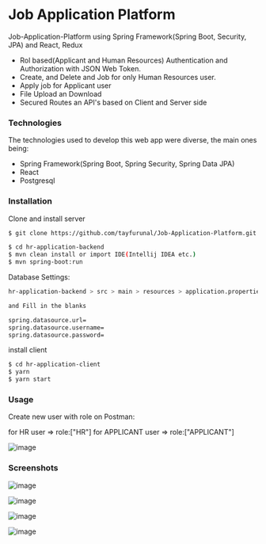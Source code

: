 # Job Application Platform
Job-Application-Platform using Spring Framework(Spring Boot, Security, JPA) and React, Redux

* Rol based(Applicant and Human Resources) Authentication and Authorization with JSON Web Token.
* Create, and Delete and Job for only Human Resources user.
* Apply job for Applicant user
* File Upload an Download
* Secured Routes an API's based on Client and Server side 

### Technologies

The technologies used to develop this web app were diverse, the main ones being:

- Spring Framework(Spring Boot, Spring Security, Spring Data JPA)
- React
- Postgresql

### Installation
 
Clone and install server

```sh
$ git clone https://github.com/tayfurunal/Job-Application-Platform.git

$ cd hr-application-backend
$ mvn clean install or import IDE(Intellij IDEA etc.)
$ mvn spring-boot:run
```

Database Settings:

```sh
hr-application-backend > src > main > resources > application.properties

and Fill in the blanks

spring.datasource.url=
spring.datasource.username=
spring.datasource.password=
```

install client

```sh
$ cd hr-application-client
$ yarn
$ yarn start
```

### Usage

Create new user with role on Postman:

for HR user => role:["HR"]
for APPLICANT user => role:["APPLICANT"]

![image](https://i.imgur.com/w6pfR3i.png)


### Screenshots

![image](https://i.imgur.com/MDOHVNL.png)

![image](https://i.imgur.com/XokACvp.png)

![image](https://i.imgur.com/Pt9MezI.png)

![image](https://i.imgur.com/QZlB6Qu.png)

